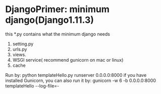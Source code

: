 # DjangoPrimer: minimum django(Django1.11.3)
this *.py contains what the minimum django needs
1. setting.py
2. urls.py
3. views.
4. WSGI service( recommend gunicorn on mac or linux)
5. cache

Run by:
    python templateHello.py runserver 0.0.0.0:8000
if you have installed Gunicorn, you can also run it by:
    gunicorn -w 6 -b 0.0.0.0:8000 templateHello --log-file=-
